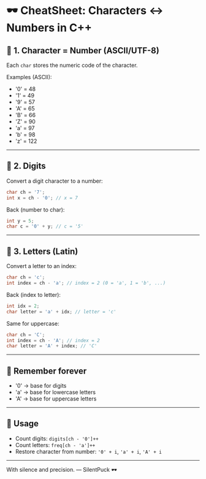 # 🕶 CheatSheet: Characters ↔ Numbers in C++

## 🔹 1. Character = Number (ASCII/UTF-8)
Each `char` stores the numeric code of the character.

Examples (ASCII):
- '0' = 48
- '1' = 49
- '9' = 57
- 'A' = 65
- 'B' = 66
- 'Z' = 90
- 'a' = 97
- 'b' = 98
- 'z' = 122

---

## 🔹 2. Digits
Convert a digit character to a number:
```cpp
char ch = '7';
int x = ch - '0'; // x = 7
```

Back (number to char):
```cpp
int y = 5;
char c = '0' + y; // c = '5'
```

---

## 🔹 3. Letters (Latin)
Convert a letter to an index:
```cpp
char ch = 'c';
int index = ch - 'a'; // index = 2 (0 = 'a', 1 = 'b', ...)
```

Back (index to letter):
```cpp
int idx = 2;
char letter = 'a' + idx; // letter = 'c'
```

Same for uppercase:
```cpp
char ch = 'C';
int index = ch - 'A'; // index = 2
char letter = 'A' + index; // 'C'
```

---

## 📌 Remember forever
- '0' → base for digits
- 'a' → base for lowercase letters
- 'A' → base for uppercase letters

---

## 🎯 Usage
- Count digits: `digits[ch - '0']++`
- Count letters: `freq[ch - 'a']++`
- Restore character from number: `'0' + i`, `'a' + i`, `'A' + i`

---

With silence and precision. — SilentPuck 🕶️
